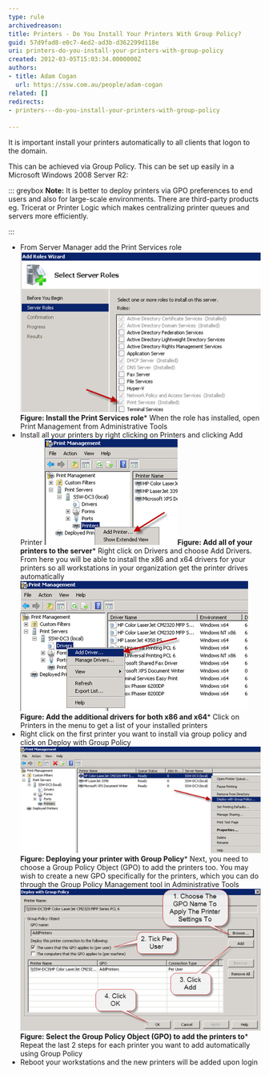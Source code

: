 ```yaml
---
type: rule
archivedreason: 
title: Printers - Do You Install Your Printers With Group Policy?
guid: 57d9fad8-e0c7-4ed2-ad3b-d362299d118e
uri: printers-do-you-install-your-printers-with-group-policy
created: 2012-03-05T15:03:34.0000000Z
authors:
- title: Adam Cogan
  url: https://ssw.com.au/people/adam-cogan
related: []
redirects:
- printers---do-you-install-your-printers-with-group-policy

---
```


It is important install your printers automatically to all clients that logon to the domain.

<!--endintro-->

This can be achieved via Group Policy. This can be set up easily in a Microsoft Windows 2008 Server R2:

::: greybox
 **Note:** It is better to deploy printers via GPO preferences to end users and also for large-scale environments. There are third-party products eg. Tricerat or Printer Logic which makes centralizing printer queues and servers more efficiently.

:::

* From Server Manager add the Print Services role
![Install the Print Services role](install-print-roles.jpg)**Figure: Install the Print Services role*** When the role has installed, open Print Management from Administrative Tools
* Install all your printers by right clicking on Printers and clicking Add Printer
![Add all of your printers to the server](add-printers.jpg)**Figure: Add all of your printers to the server*** Right click on Drivers and choose Add Drivers. From here you will be able to install the x86 and x64 drivers for your printers so all workstations in your organization get the printer drives automatically
![Add the additional drivers for both x86 and x64](add-drivers.jpg)**Figure: Add the additional drivers for both x86 and x64*** Click on Printers in the menu to get a list of your installed printers
* Right click on the first printer you want to install via group policy and click on Deploy with Group Policy
![Deploying your printer with Group Policy](deploy-printer.jpg)**Figure: Deploying your printer with Group Policy*** Next, you need to choose a Group Policy Object (GPO) to add the printers too. You may wish to create a new GPO specifically for the printers, which you can do through the Group Policy Management tool in Administrative Tools
![Select the Group Policy Object (GPO) to add the printers to](select-gpo.jpg)**Figure: Select the Group Policy Object (GPO) to add the printers to*** Repeat the last 2 steps for each printer you want to add automatically using Group Policy
* Reboot your workstations and the new printers will be added upon login
